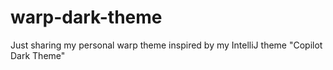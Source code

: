 # warp-dark-theme
Just sharing my personal warp theme inspired by my IntelliJ theme "Copilot Dark Theme"

